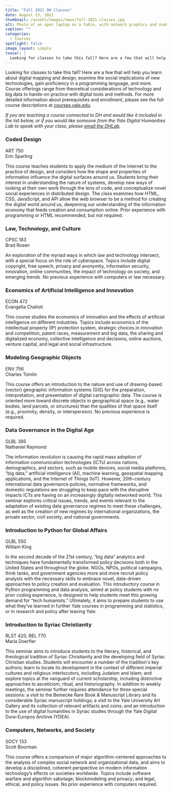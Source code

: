 ```yaml
---
title: "Fall 2021 DH Classes"
date: August 23, 2021
thumbnail: /assets/images/news/fall-2021-classes.jpg
alt: Photo of an open laptop on a table, with network graphics and numbers in the foreground
caption: ""
categories:
  - Courses
spotlight: false
image_layout: simple
teaser: |
  Looking for classes to take this fall? Here are a few that will help you earn about digital mapping and design, examine the social implications of new technologies, gain proficiency in a programming language, and more. Course offerings range from theoretical considerations of technology and big data to hands-on practice with digital tools and methods.
---
```

Looking for classes to take this fall? Here are a few that will help you learn about digital mapping and design, examine the social implications of new technologies, gain proficiency in a programming language, and more. Course offerings range from theoretical considerations of technology and big data to hands-on practice with digital tools and methods. For more detailed information about prerequisites and enrollment, please see the full course descriptions at <a href='https://courses.yale.edu/' target='_blank'>courses.yale.edu</a>.

*If you are teaching a course connected to DH and would like it included in the list below, or if you would like someone from the Yale Digital Humanities Lab to speak with your class, please [email the DHLab](mailto:dhlab@yale.edu).*


### Coded Design
ART 750  
Erin Sparling  

This course teaches students to apply the medium of the Internet to the practice of design, and considers how the shape and properties of information influence the digital surfaces around us. Students bring their interest in understanding the nature of systems, develop new ways of looking at their own work through the lens of code, and conceptualize novel social experiences in distributed design. The class examines how HTML, CSS, JavaScript, and API allow the web browser to be a method for creating the digital world around us, deepening our understanding of the information economy that feeds creation and consumption online. Prior experience with programming or HTML recommended, but not required.

### Law, Technology, and Culture
CPSC 183  
Brad Rosen  

An exploration of the myriad ways in which law and technology intersect, with a special focus on the role of cyberspace. Topics include digital copyright, free speech, privacy and anonymity, information security, innovation, online communities, the impact of technology on society, and emerging trends. No previous experience with computers or law necessary.

### Economics of Artificial Intelligence and Innovation
ECON 472  
Evangelia Chalioti  

This course studies the economics of innovation and the effects of artificial intelligence on different industries. Topics include economics of the intellectual property (IP) protection system, strategic choices in innovation and competition, patent races, measurement and big data, the sharing and digitalized economy, collective intelligence and decisions, online auctions, venture capital, and legal and social infrastructure.

### Modeling Geographic Objects
ENV 756  
Charles Tomlin  

This course offers an introduction to the nature and use of drawing-based (vector) geographic information systems (GIS) for the preparation, interpretation, and presentation of digital cartographic data. The course is oriented more toward discrete objects in geographical space (e.g., water bodies, land parcels, or structures) than the qualities of that space itself (e.g., proximity, density, or interspersion). No previous experience is required.

### Data Governance in the Digital Age
GLBL 395  
Nathaniel Raymond  
 
The information revolution is causing the rapid mass adoption of information communication technologies (ICTs) across nations, demographics, and sectors, such as mobile devices, social media platforms, “big data,” artificial intelligence (AI), machine learning, geospatial mapping applications, and the Internet of Things (IoT). However, 20th-century international data governance policies, normative frameworks, and domestic regulations are struggling to keep pace with the disruptive impacts ICTs are having on an increasingly digitally networked world. This seminar explores critical issues, trends, and events relevant to the adaptation of existing data governance regimes to meet these challenges, as well as the creation of new regimes by international organizations, the private sector, civil society, and national governments.

### Introduction to Python for Global Affairs
GLBL 550  
William King  

In the second decade of the 21st century, “big data” analytics and techniques have fundamentally transformed policy decisions both in the United States and throughout the globe. NGOs, NPOs, political campaigns, think tanks, and government agencies more and more recruit policy analysts with the necessary skills to embrace novel, data-driven approaches to policy creation and evaluation. This introductory course in Python programming and data analysis, aimed at policy students with no prior coding experience, is designed to help students meet this growing demand for “tech humanists.” Ultimately, it aims to prepare students to use what they’ve learned in further Yale courses in programming and statistics, or in research and policy after leaving Yale.

### Introduction to Syriac Christianity
RLST 420, REL 770  
Maria Doerfler  

This seminar aims to introduce students to the literary, historical, and theological tradition of Syriac Christianity and the developing field of Syriac Christian studies. Students will encounter a number of the tradition's key authors; learn to locate its development in the context of different imperial cultures and religious interlocutors, including Judaism and Islam; and explore topics at the vanguard of current scholarship, including distinctive approaches to asceticism, ritual, and historiography. In addition to weekly meetings, the seminar further requires attendance for three special sessions: a visit to the Beinecke Rare Book & Manuscript Library and its considerable Syriac manuscript holdings; a visit to the Yale University Art Gallery and its collection of relevant artifacts and coins; and an introduction to the use of digital humanities in Syriac studies through the Yale Digital Dura-Europos Archive (YDEA).

### Computers, Networks, and Society
SOCY 133  
Scott Boorman  
 
This course offers a comparison of major algorithm-centered approaches to the analysis of complex social network and organizational data, and aims to develop a disciplined, coherent perspective on modern information technology’s effects on societies worldwide. Topics include software warfare and algorithm sabotage; blockmodeling and privacy; and legal, ethical, and policy issues. No prior experience with computers required.
